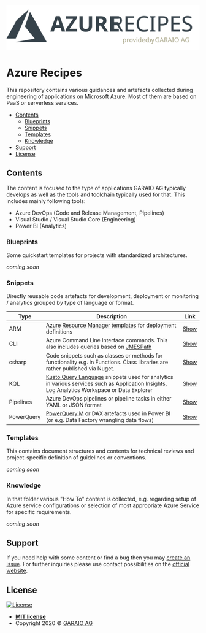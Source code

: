[![Azure Recipes by GARAIO AG](./Resources/Logo.svg)](https://garaio.com)

# Azure Recipes
This repository contains various guidances and artefacts collected during engineering of applications on Microsoft Azure. Most of them are based on PaaS or serverless services.

* [Contents](#contents)
  * [Blueprints](#blueprints)
  * [Snippets](#snippets)
  * [Templates](#templates)
  * [Knowledge](#knowledge)
* [Support](#support)
* [License](#license)

## Contents
The content is focused to the type of applications GARAIO AG typically develops as well as the tools and toolchain typically used for that. This includes mainly following tools:
* Azure DevOps (Code and Release Management, Pipelines)
* Visual Studio / Visual Studio Core (Engineering)
* Power BI (Analytics)

<!-- Note: Edit tables with https://www.tablesgenerator.com/markdown_tables -->

### Blueprints
Some quickstart templates for projects with standardized architectures.

_coming soon_

### Snippets
Directly reusable code artefacts for development, deployment or monitoring / analytics grouped by type of language or format.

| Type | Description                           | Link             |
|------|---------------------------------------|------------------|
| ARM  | [Azure Resource Manager templates](https://docs.microsoft.com/en-us/azure/templates/) for deployment definitions    | [Show](./Snippets/ARM/README.md) |
| CLI  | Azure Command Line Interface commands. This also includes queries based on [JMESPath](https://jmespath.org/) | [Show](./Snippets/CLI/README.md)  |
| csharp | Code snippets such as classes or methods for functionality e.g. in Functions. Class libraries are rather published via Nuget.  | [Show](./Snippets/csharp/README.md) |
| KQL  | [Kusto Query Language](https://docs.microsoft.com/en-us/azure/data-explorer/kusto/query/) snippets used for analytics in various services such as Application Insights, Log Analytics Workspace or Data Explorer | [Show](./Snippets/KQL/README.md)  |
| Pipelines  | Azure DevOps pipelines or pipeline tasks in either YAML or JSON format | [Show](./Snippets/Pipelines/README.md)  |
| PowerQuery | [PowerQuery M](https://docs.microsoft.com/en-us/powerquery-m/) or DAX artefacts used in Power BI (or e.g. Data Factory wrangling data flows)  | [Show](./Snippets/PowerQuery/README.md) |

### Templates
This contains document structures and contents for technical reviews and project-specific definition of guidelines or conventions.

_coming soon_

### Knowledge
In that folder various "How To" content is collected, e.g. regarding setup of Azure service configurations or selection of most appropriate Azure Service for specific requirements.

_coming soon_

## Support
If you need help with some content or find a bug then you may [create an issue](https://github.com/garaio/AzureRecipes/issues). For further inquiries please use contact possibilities on the [official website](https://garaio.com).

## License
[![License](http://img.shields.io/:license-mit-blue.svg?style=flat-square)](http://badges.mit-license.org)

- **[MIT license](http://opensource.org/licenses/mit-license.php)**
- Copyright 2020 © <a href="https://garaio.com" target="_blank">GARAIO AG</a>
